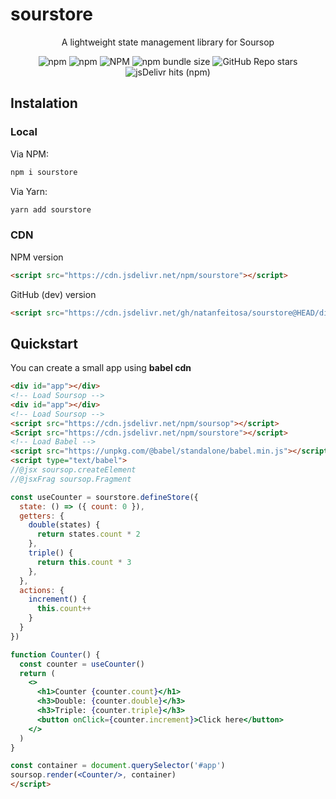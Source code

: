# sourstore

<p align="center">A lightweight state management library for Soursop</p>
<div align="center">
  <img alt="npm" src="https://img.shields.io/npm/v/sourstore">
  <img alt="npm" src="https://img.shields.io/npm/dm/sourstore">
  <img alt="NPM" src="https://img.shields.io/npm/l/sourstore">
  <img alt="npm bundle size" src="https://img.shields.io/bundlephobia/min/sourstore">
  <img alt="GitHub Repo stars" src="https://img.shields.io/github/stars/natanfeitosa/sourstore">
  <img alt="jsDelivr hits (npm)" src="https://img.shields.io/jsdelivr/npm/hm/sourstore">
</div>


## Instalation

### Local

Via NPM:
```bash
npm i sourstore
```
Via Yarn:
```bash
yarn add sourstore
```

### CDN

NPM version
```html
<script src="https://cdn.jsdelivr.net/npm/sourstore"></script>
```

GitHub (dev) version
```html
<script src="https://cdn.jsdelivr.net/gh/natanfeitosa/sourstore@HEAD/dist/sourstore.iife.js"></script>
```

## Quickstart

You can create a small app using **babel cdn**

```html
<div id="app"></div>
<!-- Load Soursop -->
<div id="app"></div>
<!-- Load Soursop -->
<script src="https://cdn.jsdelivr.net/npm/soursop"></script>
<Script src="https://cdn.jsdelivr.net/npm/sourstore"></script>
<!-- Load Babel -->
<script src="https://unpkg.com/@babel/standalone/babel.min.js"></script>
<script type="text/babel">
//@jsx soursop.createElement
//@jsxFrag soursop.Fragment

const useCounter = sourstore.defineStore({
  state: () => ({ count: 0 }),
  getters: {
    double(states) {
      return states.count * 2
    },
    triple() {
      return this.count * 3
    },
  },
  actions: {
    increment() {
      this.count++
    }
  }
})

function Counter() {
  const counter = useCounter()
  return (
    <>
      <h1>Counter {counter.count}</h1>
      <h3>Double: {counter.double}</h3>
      <h3>Triple: {counter.triple}</h3>
      <button onClick={counter.increment}>Click here</button>
    </>
  )
}

const container = document.querySelector('#app')
soursop.render(<Counter/>, container)
</script>
```

